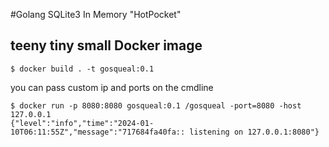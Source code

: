 #Golang SQLite3 In Memory "HotPocket"
## teeny tiny small Docker image
```
$ docker build . -t gosqueal:0.1
```
you can pass custom ip and ports on the cmdline
```
$ docker run -p 8080:8080 gosqueal:0.1 /gosqueal -port=8080 -host 127.0.0.1
{"level":"info","time":"2024-01-10T06:11:55Z","message":"717684fa40fa:: listening on 127.0.0.1:8080"}
```
